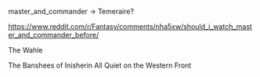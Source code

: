 

master_and_commander
-> Temeraire? 

https://www.reddit.com/r/Fantasy/comments/nha5xw/should_i_watch_master_and_commander_before/


The Wahle

The Banshees of Inisherin
All Quiet on the Western Front

